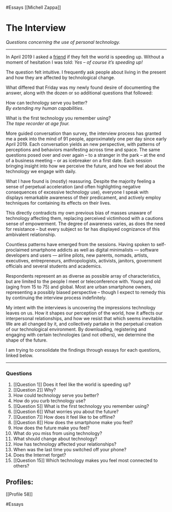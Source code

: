 #Essays 
[[Michell Zappa]]

# The Interview


_Questions concerning the use of personal technology._

---

In April 2019 I asked a [friend](https://www.arthursoares.com) if they felt the world is speeding up. Without a moment of hesitation I was told: _Yes – of course it’s speeding up!_

The question felt intuitive. I frequently ask people about living in the present and how they are affected by technological change.

What differed that Friday was my newly found desire of documenting the answer, along with the dozen or so additional questions that followed:

How can technology serve you better?  
_By extending my human capabilities_.

What is the first technology you remember using?  
_The tape recorder at age four._

More guided conversation than survey, the interview process has granted me a peek into the mind of 91 people, approximately one per day since early April 2019. Each conversation yields an new perspective, with patterns of perceptions and behaviors manifesting across time and space. The same questions posed over and over again – to a stranger in the park – at the end of a business meeting – or as icebreaker on a first date. Each session bringing insight into how we perceive the future, and how we feel about the technology we engage with daily.

What I have found is (mostly) reassuring. Despite the majority feeling a sense of perpetual acceleration (and often highlighting negative consequences of excessive technology use), everyone I speak with displays remarkable awareness of their predicament, and actively employ techniques for containing its effects on their lives.

This directly contradicts my own previous bias of masses unaware of technology affecting them, replacing perceived victimhood with a cautions sense of empowerment. The degree of awareness varies, as does the need for resistance – but every subject so far has displayed cognizance of this ambivalent relationship.

Countless patterns have emerged from the sessions. Having spoken to self-proclaimed smartphone addicts as well as digital minimalists — software developers and users — airline pilots, new parents, nomads, artists, executives, entrepreneurs, anthropologists, activists, janitors, government officials and several students and academics.

Respondents represent an as diverse as possible array of characteristics, but are limited to the people I meet or teleconference with. Young and old (aging from 15 to 75) and global. Most are urban smartphone owners, representing a possibly biased perspective – though I expect to remedy this by continuing the interview process indefinitely.

My intent with the interviews is uncovering the impressions technology leaves on us. How it shapes our perception of the world, how it affects our interpersonal relationships, and how we resist that which seems inevitable. We are all changed by it, and collectively partake in the perpetual creation of our technological environment. By downloading, registering and engaging with certain technologies (and not others), we determine the shape of the future.

I am trying to consolidate the findings through essays for each questions, linked below.

---

### Questions

1.  [[Question 1]] Does it feel like the world is speeding up?
2.  [[Question 2]] Why?
3.  How could technology serve you better?
4.  How do you curb technology use?
5.  [[Question 5]] What is the first technology you remember using?
6.  [[Question 6]] What worries you about the future?
7.  [[Question 7]] How does it feel like to be offline?
8.  [[Question 8]] How does the smartphone make you feel?
9.  How does the future make you feel?
10.  What do you miss from using technology?
11.  What should change about technology?
12.  How has technology affected your relationships?
13.  When was the last time you switched off your phone?
14.  Does the Internet forget?
15.  [[Question 15]] Which technology makes you feel most connected to others?







## Profiles:
[[Profile 58]]



#Essays
